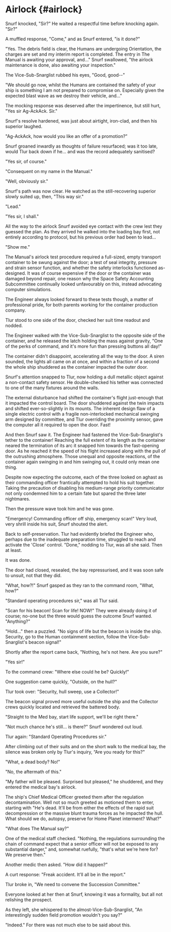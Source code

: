 # Airlock {#airlock}

Snurf knocked, &quot;Sir?&quot; He waited a respectful time before knocking again. &quot;Sir?&quot;

A muffled response, &quot;Come,&quot; and as Snurf entered, &quot;is it done?&quot;

&quot;Yes. The debris field is clear, the Humans are undergoing Orientation, the charges are set and my interim report is completed. The entry in The Manual is awaiting your approval, and…&quot; Snurf swallowed, &quot;the airlock maintenance is done, also awaiting your inspection.&quot;

The Vice-Sub-Snarglist rubbed his eyes, &quot;Good, good--&quot;

&quot;We should go now, whilst the Humans are contained the safety of your ship is something I am not prepared to compromise on. Especially given the expected blast wave as we destroy their vehicle, and…&quot;

The mocking response was deserved after the impertinence, but still hurt, &quot;Yes sir Ag-AckAck. Sir.&quot;

Snurf&#039;s resolve hardened, was just about airtight, iron-clad, and then his superior laughed.

&quot;Ag-AckAck, how would you like an offer of a promotion?”

Snurf groaned inwardly as thoughts of failure resurfaced; was it too late, would Tlur back down if he… and was the record adequately sanitised?

&quot;Yes sir, of course.&quot;

&quot;Consequent on my name in the Manual.&quot;

&quot;Well, obviously sir.&quot;

Snurf&#039;s path was now clear. He watched as the still-recovering superior slowly suited up, then, &quot;This way sir.&quot;

&quot;Lead.&quot;

&quot;Yes sir, I shall.&quot;

All the way to the airlock Snurf avoided eye contact with the crew lest they guessed the plan. As they arrived he walked into the loading bay first, not entirely according to protocol, but his previous order had been to lead…

&quot;Show me.&quot;

The Manual&#039;s airlock test procedure required a full-sized, empty transport container to be swung against the door; a test of seal integrity, pressure and strain sensor function, and whether the safety interlocks functioned as-designed. It was of course expensive if the door or the container was damaged beyond repair, one reason why the Space Safety Accounting Subcommittee continually looked unfavourably on this, instead advocating computer simulations.

The Engineer always looked forward to these tests though, a matter of professional pride, for both parents working for the container production company.

Tlur stood to one side of the door, checked her suit time readout and nodded.

The Engineer walked with the Vice-Sub-Snarglist to the opposite side of the container, and he released the latch holding the mass against gravity, &quot;One of the perks of command, and it&#039;s more fun than pressing buttons all day!&quot;

The container didn&#039;t disappoint, accelerating all the way to the door. A siren sounded, the lights all came on at once, and within a fraction of a second the whole ship shuddered as the container impacted the outer door.

Snurf&#039;s attention snapped to Tlur, now holding a dull metallic object against a non-contact safety sensor. He double-checked his tether was connected to one of the many fixtures around the walls.

The external disturbance had shifted the container&#039;s flight just-enough that it impacted the control board. The door shuddered against the twin impacts and shifted ever-so-slightly in its mounts. The inherent design flaw of a single electric control with a fragile non-interlocked mechanical swinging arm designed by committee, and Tlur overriding the proximity sensor, gave the computer all it required to open the door. Fast!

And then Snurf saw it. The Engineer had fastened the Vice-Sub-Snarglist&#039;s tether to the container! Reaching the full extent of its length as the container neared the termination of its arc it snapped him towards the fast-opening door. As he reached it the speed of his flight increased along with the pull of the outrushing atmosphere. Those unequal and opposite reactions, of the container again swinging in and him swinging out, it could only mean one thing.

Despite now expecting the outcome, each of the three looked on aghast as their commanding officer frantically attempted to hold his suit together. Taking the precaution of disabling his medium-range priority communicator not only condemned him to a certain fate but spared the three later nightmares.

Then the pressure wave took him and he was gone.

&quot;Emergency! Commanding officer off ship, emergency scan!&quot; Very loud, very shrill inside his suit, Snurf shouted the alert.

Back to self-preservation. Tlur had evidently briefed the Engineer who, perhaps due to the inadequate preparation time, struggled to reach and activate the &#039;Close&#039; control. &quot;Done,&quot; nodding to Tlur, was all she said. Then at least.

It was done.

The door had closed, resealed, the bay repressurised, and it was soon safe to unsuit, not that they did.

&quot;What, how?!&quot; Snurf gasped as they ran to the command room, &quot;What, how?&quot;

&quot;Standard operating procedures sir,&quot; was all Tlur said.

&quot;Scan for his beacon! Scan for life! NOW!&quot; They were already doing it of course; no-one but the three would guess the outcome Snurf wanted. &quot;Anything?&quot;

&quot;Hold…&quot; then a puzzled. &quot;No signs of life but the beacon is inside the ship. Security, go to the Human containment section, follow the Vice-Sub-Snarglist&#039;s beacon signal!&quot;

Shortly after the report came back, &quot;Nothing, he&#039;s not here. Are you sure?&quot;

&quot;Yes sir!&quot;

To the command crew: &quot;Where else could he be? Quickly!&quot;

One suggestion came quickly, &quot;Outside, on the hull?&quot;

Tlur took over: &quot;Security, hull sweep, use a Collector!&quot;

The beacon signal proved more useful outside the ship and the Collector crews quickly located and retrieved the battered body.

&quot;Straight to the Med bay, start life support, we&#039;ll be right there.&quot;

&quot;Not much chance he&#039;s still… is there?&quot; Snurf wondered out loud.

Tlur again: &quot;Standard Operating Procedures sir.&quot;

After climbing out of their suits and on the short walk to the medical bay, the silence was broken only by Tlur&#039;s inquiry, “Are you ready for this?&quot;

&quot;What, a dead body? No!&quot;

&quot;No, the aftermath of this.&quot;

&quot;My father will be pleased. Surprised but pleased,&quot; he shuddered, and they entered the medical bay&#039;s airlock.

The ship&#039;s Chief Medical Officer greeted them after the regulation decontamination. Well not so much greeted as motioned them to enter, starting with &quot;He&#039;s dead. It&#039;ll be from either the effects of the rapid suit decompression or the massive blunt trauma forces as he impacted the hull. What should we do, autopsy, preserve for Home Planet interment? What?&quot;

&quot;What does The Manual say?&quot;

One of the medical staff checked. &quot;Nothing, the regulations surrounding the chain of command expect that a senior officer will not be exposed to any substantial danger,&quot; and, somewhat ruefully, &quot;that&#039;s what we&#039;re here for? We preserve then.&quot;

Another medic then asked. &quot;How did it happen?&quot;

A curt response: &quot;Freak accident. It&#039;ll all be in the report.&quot;

Tlur broke in, &quot;We need to convene the Succession Committee.&quot;

Everyone looked at her then at Snurf, knowing it was a formality, but all not relishing the prospect.

As they left, she whispered to the almost-Vice-Sub-Snarglist, &quot;An interestingly sudden field promotion wouldn&#039;t you say?&quot;

&quot;Indeed.&quot; For there was not much else to be said about this.